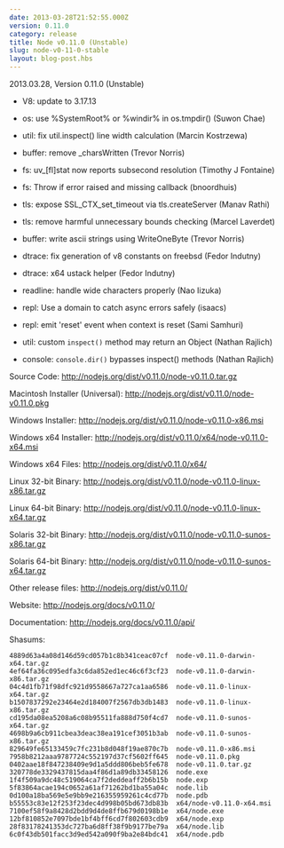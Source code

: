 ```yaml
---
date: 2013-03-28T21:52:55.000Z
version: 0.11.0
category: release
title: Node v0.11.0 (Unstable)
slug: node-v0-11-0-stable
layout: blog-post.hbs
---
```


2013.03.28, Version 0.11.0 (Unstable)

* V8: update to 3.17.13

* os: use %SystemRoot% or %windir% in os.tmpdir() (Suwon Chae)

* util: fix util.inspect() line width calculation (Marcin Kostrzewa)

* buffer: remove _charsWritten (Trevor Norris)

* fs: uv_[fl]stat now reports subsecond resolution (Timothy J Fontaine)

* fs: Throw if error raised and missing callback (bnoordhuis)

* tls: expose SSL_CTX_set_timeout via tls.createServer (Manav Rathi)

* tls: remove harmful unnecessary bounds checking (Marcel Laverdet)

* buffer: write ascii strings using WriteOneByte (Trevor Norris)

* dtrace: fix generation of v8 constants on freebsd (Fedor Indutny)

* dtrace: x64 ustack helper (Fedor Indutny)

* readline: handle wide characters properly (Nao Iizuka)

* repl: Use a domain to catch async errors safely (isaacs)

* repl: emit 'reset' event when context is reset (Sami Samhuri)

* util: custom `inspect()` method may return an Object (Nathan Rajlich)

* console: `console.dir()` bypasses inspect() methods (Nathan Rajlich)


Source Code: http://nodejs.org/dist/v0.11.0/node-v0.11.0.tar.gz

Macintosh Installer (Universal): http://nodejs.org/dist/v0.11.0/node-v0.11.0.pkg

Windows Installer: http://nodejs.org/dist/v0.11.0/node-v0.11.0-x86.msi

Windows x64 Installer: http://nodejs.org/dist/v0.11.0/x64/node-v0.11.0-x64.msi

Windows x64 Files: http://nodejs.org/dist/v0.11.0/x64/

Linux 32-bit Binary: http://nodejs.org/dist/v0.11.0/node-v0.11.0-linux-x86.tar.gz

Linux 64-bit Binary: http://nodejs.org/dist/v0.11.0/node-v0.11.0-linux-x64.tar.gz

Solaris 32-bit Binary: http://nodejs.org/dist/v0.11.0/node-v0.11.0-sunos-x86.tar.gz

Solaris 64-bit Binary: http://nodejs.org/dist/v0.11.0/node-v0.11.0-sunos-x64.tar.gz

Other release files: http://nodejs.org/dist/v0.11.0/

Website: http://nodejs.org/docs/v0.11.0/

Documentation: http://nodejs.org/docs/v0.11.0/api/

Shasums:
```
4889d63a4a08d146d59cd057b1c8b341ceac07cf  node-v0.11.0-darwin-x64.tar.gz
4ef64fa36c095edfa3c6da852ed1ec46c6f3cf23  node-v0.11.0-darwin-x86.tar.gz
04c4d1fb71f98dfc921d9558667a727ca1aa6586  node-v0.11.0-linux-x64.tar.gz
b1507837292e23464e2d184007f2567db3db1483  node-v0.11.0-linux-x86.tar.gz
cd195da08ea5208a6c08b95511fa888d750f4cd7  node-v0.11.0-sunos-x64.tar.gz
4698b9a6cb911cbea3deac38ea191cef3051b3ab  node-v0.11.0-sunos-x86.tar.gz
829649fe65133459c7fc231b8d048f19ae870c7b  node-v0.11.0-x86.msi
7958b8212aaa9787724c552197d37cf5602ff645  node-v0.11.0.pkg
0402aae18f847238409e9d1a5ddd806beb5fe678  node-v0.11.0.tar.gz
320778de3329437815daa4f86d1a89db33458126  node.exe
1f4f509a9dc48c519064ca7f2deddeaff2b6b15b  node.exp
5f83864acae194c0652a61af71262bd1ba55a04c  node.lib
0d100a18ba569e5e9bb9e216355959261c4cd77b  node.pdb
b55553c83e12f253f23dec4d998b05bd673db83b  x64/node-v0.11.0-x64.msi
7100ef58f9a8428d2bdd9d4de8ffb679d0198b1e  x64/node.exe
12bf810852e7097bde1bf4bff6cd7f802603cdb9  x64/node.exp
28f83178241353dc727ba6d8ff38f9b9177be79a  x64/node.lib
6c0f43db501facc3d9ed542a090f9ba2e84bdc41  x64/node.pdb
```
